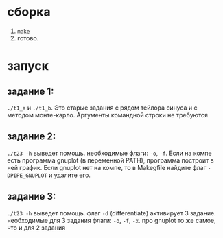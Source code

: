 # сборка
1. `make`
2. готово.
# запуск
## задание 1: 
`./t1_a` и `./t1_b`. Это старые задания с рядом тейлора синуса и с методом монте-карло.
Аргументы командной строки не требуются
## задание 2:
`./t23 -h` выведет помощь. необходимые флаги: `-o`, `-f`. 
Если на компе есть программа gnuplot (в переменной PATH), программа построит в ней график.
Если gnuplot нет на компе, то в Makegfile найдите флаг `-DPIPE_GNUPLOT` и удалите его.
## задание 3:
`./t23 -h` выведет помощь. флаг `-d` (differentiate) активирует 3 задание. необходимые
для 3 задания флаги: `-o`, `-f`, `-x`.
про gnuplot то же самое, что и для 2 задания
